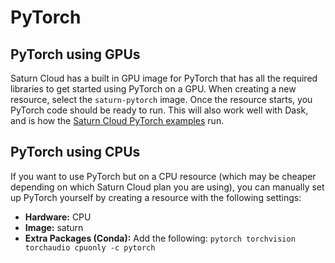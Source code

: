 # PyTorch

## PyTorch using GPUs

Saturn Cloud has a built in GPU image for PyTorch that has all the required libraries to get started using PyTorch on a GPU. When creating a new resource, select the `saturn-pytorch` image. Once the resource starts, you PyTorch code should be ready to run. This will also work well with Dask, and is how the [Saturn Cloud PyTorch examples](<docs/Examples/PyTorch/qs-01-pytorch-gpu.md>) run.

## PyTorch using CPUs

If you want to use PyTorch but on a CPU resource (which may be cheaper depending on which Saturn Cloud plan you are using), you can manually set up PyTorch yourself by creating a resource with the following settings:

* **Hardware:** CPU
* **Image:** saturn
* **Extra Packages (Conda):** Add the following: `pytorch torchvision torchaudio cpuonly -c pytorch`
